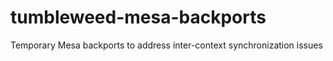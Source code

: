 # tumbleweed-mesa-backports
Temporary Mesa backports to address inter-context synchronization issues
